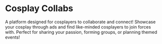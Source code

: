 # Cosplay Collabs

A platform designed for cosplayers to collaborate and connect! Showcase your cosplay through ads and find like-minded cosplayers to join forces with. Perfect for sharing your passion, forming groups, or planning themed events!
